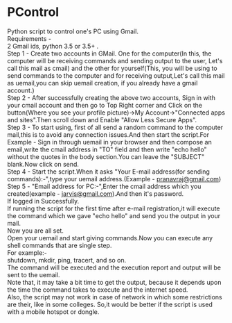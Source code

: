 # PControl  
Python script to control one's PC using Gmail.  
Requirements -  
2 Gmail ids, python 3.5 or 3.5+ .  
Step 1 - Create two accounts in GMail. One for the computer(In this, the computer will be receiving commands and sending output to the user, Let's call this mail as cmail) and the other for yourself(This, you will be using to send commands to the computer and for receiving output,Let's call this mail as uemail,you can skip uemail creation, if you already have a gmail account.)   
Step 2 - After successfully creating the above two accounts, Sign in with your cmail account and then go to Top Right corner and Click on the button(Where you see your profile picture)->My Account->"Connected apps and sites".Then scroll down and Enable "Allow Less Secure Apps".  
Step 3 - To start using, first of all send a random command to the computer mail,this is to avoid any connection issues.And then start the script.For Example - Sign in through uemail in your browser and then compose an email,write the cmail address in "TO" field and then write
"echo hello" without the quotes in the body section.You can leave the "SUBJECT" blank.Now click on send.  
Step 4 - Start the script.When it asks "Your E-mail address(for sending commands):-",type your uemail address.(Example - pranavraj@gmail.com)  
Step 5 - "Email address for PC:-",Enter the cmail address which you created(example - jarvis@gmail.com).And then it's password.  
If logged in Successfully.  
If running the script for the first time after e-mail registration,it will execute the command which we gave "echo hello" and send you the output in your mail.  
Now you are all set.  
Open your uemail and start giving commands.Now you can execute any shell commands that are single step.  
For example:-  
shutdown, mkdir, ping, tracert, and so on.  
The command will be executed and the execution report and output will be sent to the uemail.  
Note that, it may take a bit time to get the output, because it depends upon the time the command takes to execute and the internet speed.   
Also, the script may not work in case of network in which some restrictions are their, like in some colleges. So,it would be better if the script is used with a mobile hotspot or dongle.
